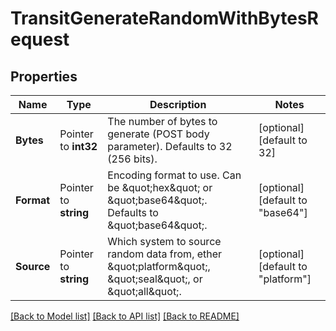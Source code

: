 # TransitGenerateRandomWithBytesRequest


## Properties

Name | Type | Description | Notes
------------ | ------------- | ------------- | -------------
**Bytes** | Pointer to **int32** | The number of bytes to generate (POST body parameter). Defaults to 32 (256 bits). | [optional] [default to 32]
**Format** | Pointer to **string** | Encoding format to use. Can be \&quot;hex\&quot; or \&quot;base64\&quot;. Defaults to \&quot;base64\&quot;. | [optional] [default to "base64"]
**Source** | Pointer to **string** | Which system to source random data from, ether \&quot;platform\&quot;, \&quot;seal\&quot;, or \&quot;all\&quot;. | [optional] [default to "platform"]





[[Back to Model list]](../README.md#documentation-for-models) [[Back to API list]](../README.md#documentation-for-api-endpoints) [[Back to README]](../README.md)


